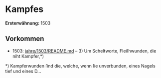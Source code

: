 # Kampfes

**Ersterwähnung:** 1503

## Vorkommen
- 1503: [jahre/1503/README.md](../jahre/1503/README.md) – 3) Um Scheltworte, Fleiſhwunden, die niht Kampfer,*)

*) Kampferwunden ſind die, welche, wenn ſie unverbunden,
eines Nagels tief und eines D...
